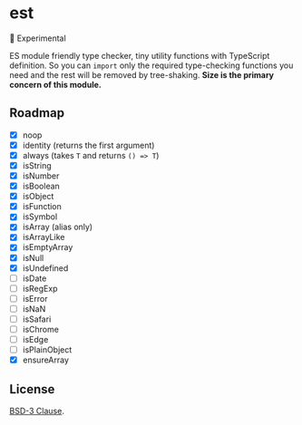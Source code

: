 # est

🔬 Experimental

ES module friendly type checker, tiny utility functions with TypeScript definition. So you can `import` only the required type-checking functions you need and the rest will be removed by tree-shaking. **Size is the primary concern of this module.**

## Roadmap

- [x] noop
- [x] identity (returns the first argument)
- [x] always (takes `T` and returns `() => T`)
- [x] isString
- [x] isNumber
- [x] isBoolean
- [x] isObject
- [x] isFunction
- [x] isSymbol
- [x] isArray (alias only)
- [x] isArrayLike
- [x] isEmptyArray
- [x] isNull
- [x] isUndefined
- [ ] isDate
- [ ] isRegExp
- [ ] isError
- [ ] isNaN
- [ ] isSafari
- [ ] isChrome
- [ ] isEdge
- [ ] isPlainObject
- [x] ensureArray

## License
[BSD-3 Clause](LICENSE).